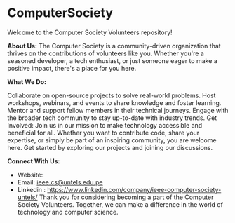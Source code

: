 # ComputerSociety
Welcome to the Computer Society Volunteers repository!

**About Us:**
The Computer Society is a community-driven organization that thrives on the contributions of volunteers like you. Whether you're a seasoned developer, a tech enthusiast, or just someone eager to make a positive impact, there's a place for you here.

**What We Do:**

Collaborate on open-source projects to solve real-world problems.
Host workshops, webinars, and events to share knowledge and foster learning.
Mentor and support fellow members in their technical journeys.
Engage with the broader tech community to stay up-to-date with industry trends.
Get Involved:
Join us in our mission to make technology accessible and beneficial for all. Whether you want to contribute code, share your expertise, or simply be part of an inspiring community, you are welcome here. Get started by exploring our projects and joining our discussions.

**Connect With Us:**

  - Website: 
  - Email: ieee.cs@untels.edu.pe
  - Linkedin : https://www.linkedin.com/company/ieee-computer-society-untels/
Thank you for considering becoming a part of the Computer Society Volunteers. Together, we can make a difference in the world of technology and computer science.
